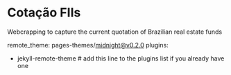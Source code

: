 # Cotação FIIs
 Webcrapping to capture the current quotation of Brazilian real estate funds


remote_theme: pages-themes/midnight@v0.2.0
plugins:
- jekyll-remote-theme # add this line to the plugins list if you already have one

